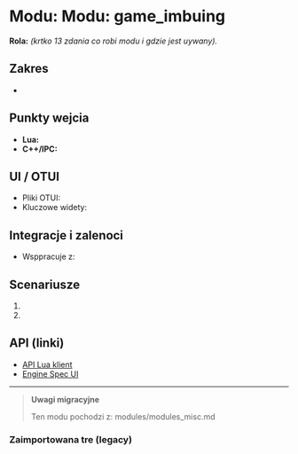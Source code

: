 # Modu: Modu: game_imbuing
**Rola:** *(krtko  13 zdania co robi modu i gdzie jest uywany).*

## Zakres
-

## Punkty wejcia
- **Lua:**
- **C++/IPC:**

## UI / OTUI
- Pliki OTUI:
- Kluczowe widety:

## Integracje i zalenoci
- Wsppracuje z:

## Scenariusze
1.
2.

## API (linki)
- [API Lua  klient](../../api/lua/luafunctions_client.md)
- [Engine  Spec UI](../../api/engine/otclient_v_8_specyfikacja_ui.md)

---

> **Uwagi migracyjne**
>
> Ten modu pochodzi z: modules/modules_misc.md

### Zaimportowana tre (legacy)

